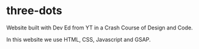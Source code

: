# three-dots

<p>Website built with Dev Ed from YT in a Crash Course of Design and Code.</p>
<p>In this website we use HTML, CSS, Javascript and GSAP.</p>
